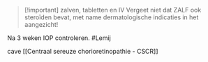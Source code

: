 
> [!important] zalven, tabletten en IV
> Vergeet niet dat ZALF ook steroïden bevat, met name dermatologische indicaties in het aangezicht!

Na 3 weken IOP controleren. #Lemij 

cave [[Centraal sereuze chorioretinopathie - CSCR]]
